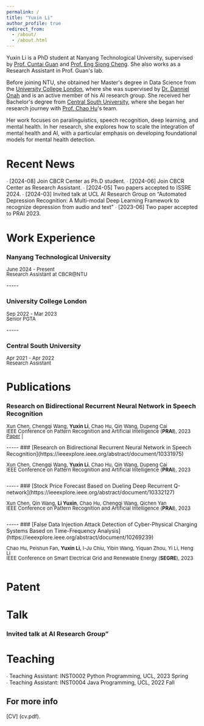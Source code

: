 ```yaml
---
permalink: /
title: "Yuxin Li"
author_profile: true
redirect_from: 
  - /about/
  - /about.html
---
```


Yuxin Li is a PhD student at Nanyang Technological University, supervised by [Prof. Cuntai Guan](https://dr.ntu.edu.sg/cris/rp/rp01023) and [Prof. Eng Siong Cheng](https://dr.ntu.edu.sg/cris/rp/rp00098). She also works as a Research Assistant in Prof. Guan's lab.

Before joining NTU, she obtained her Master's degree in Data Science from the [University College London](https://www.ucl.ac.uk/), where she was supervised by [Dr. Danniel Onah](https://profiles.ucl.ac.uk/62731-daniel-onah/publications) and is an active member of his AI research group. She received her Bachelor's degree from [Central South University](https://en.csu.edu.cn/), where she began her research journey with [Prof. Chao Hu](https://faculty.csu.edu.cn/huchao/zh_CN/index.htm)'s team.

Her work focuses on paralinguistics, speech recognition, deep learning, and mental health. In her research, she explores how to scale the integration of mental health and AI, with a particular emphasis on developing foundational models for mental health detection.

Recent News
======
∙ [2024-08] Join CBCR Center as Ph.D student.
∙ [2024-06] Join CBCR Center as Research Assistant.
∙ [2024-05] Two papers accepted to ISSRE 2024.
∙ [2024-03] Invited talk at UCL AI Research Group on “Automated Depression Recognition: A Multi-modal Deep Learning Framework to recognize depression from audio and text"
∙ [2023-06] Two paper accepted to PRAI 2023.



Work Experience
======
### Nanyang Technological University
<p style="line-height:1.0">
<font size="2">
June 2024 - Present<br />
Research Assistant at CBCR@NTU<br />
</font>
</p>
-----

### University College London
<p style="line-height:1.0">
<font size="2">
Sep 2022 - Mar 2023<br />
Senior PGTA<br />
</font>
</p>
-----

### Central South University
<p style="line-height:1.0">
<font size="2">
Apr 2021 - Apr 2022<br />
Research Assistant<br />
</font>
</p>

Publications
======
### Research on Bidirectional Recurrent Neural Network in Speech Recognition
<p style="line-height:1.0">
<font size="2">
Xun Chen, Chengqi Wang, <strong>Yuxin Li</strong>, Chao Hu, Qin Wang, Dupeng Cai <br />
IEEE Conference on Pattern Recognition and Artificial Intelligence (<strong>PRAI</strong>), 2023 <br />
<a href="https://ieeexplore.ieee.org/abstract/document/10331975">Paper</a> | 
<br />
</font>
</p>
-----
### [Research on Bidirectional Recurrent Neural Network in Speech Recognition](https://ieeexplore.ieee.org/abstract/document/10331975)
<p style="line-height:1.0">
<font size="2">
Xun Chen, Chengqi Wang, <strong>Yuxin Li</strong>, Chao Hu, Qin Wang, Dupeng Cai <br />
IEEE Conference on Pattern Recognition and Artificial Intelligence (<strong>PRAI</strong>), 2023 <br />

<br />
</font>
</p>
-----
### [Stock Price Forecast Based on Dueling Deep Recurrent Q-network](https://ieeexplore.ieee.org/abstract/document/10332127)
<p style="line-height:1.0">
<font size="2">
Xun Chen, Qin Wang, <strong>Li Yuxin</strong>, Chao Hu, Chengqi Wang, Qichen Yan<br />
IEEE Conference on Pattern Recognition and Artificial Intelligence (<strong>PRAI</strong>), 2023 <br />

<br />
</font>
</p>
-----
### [False Data Injection Attack Detection of Cyber-Physical Charging Systems Based on Time-Frequency Analysis](https://ieeexplore.ieee.org/abstract/document/10269239)
<p style="line-height:1.0">
<font size="2">
Chao Hu, Peishun Fan, <strong>Yuxin Li</strong>, I-Ju Chiu, Yibin Wang, Yiquan Zhou, Yi Li, Heng Li<br />
IEEE Conference on Smart Electrical Grid and Renewable Energy (<strong>SEGRE</strong>), 2023 <br />

<br />
</font>
</p>

Patent
======

Talk
======
### Invited talk at AI Research Group”

Teaching
======
∙ Teaching Assistant: INST0002 Python Programming, UCL, 2023 Spring<br />
∙ Teaching Assistant: INST0004 Java Programming, UCL, 2022 Fall<br />


For more info
------
[CV] (cv.pdf). 
